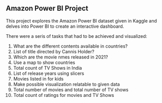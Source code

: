 ## Amazon Power BI Project ##

This project explores the Amazon Power BI dataset given in Kaggle and delves into Power BI to create an interactive dashboard. 

There were a seris of tasks that had to be achieved and visualized:
1. What are the different contents available in countries?
2. List of title directed by Cannis Holder?
3. Which are the movie nmes released in 2021?
4. Use a map to show countries
5. Total count of TV Shows in India
6. List of release years using slicers
7. Movies listed in for kids
8. Make possible visualization relatable to given data
9. Total number of movies and total number of TV shows
10. Total count of ratings for movies and TV Shows
